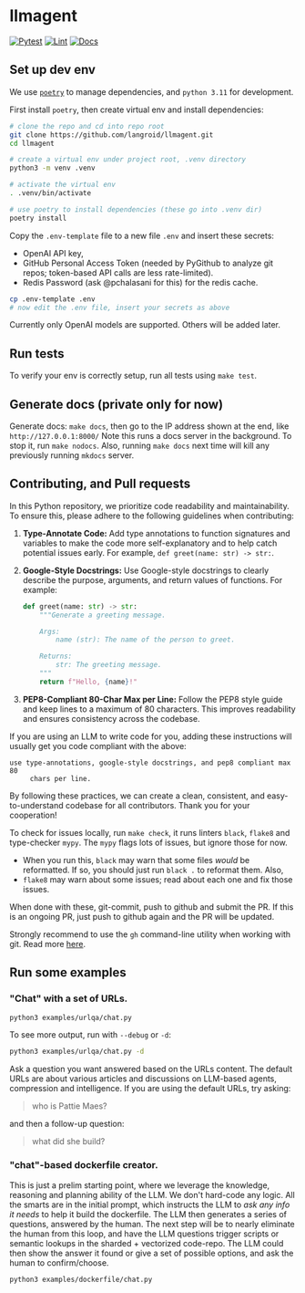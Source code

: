 # llmagent

[![Pytest](https://github.com/langroid/llmagent/actions/workflows/pytest.yml/badge.svg)](https://github.com/langroid/llmagent/actions/workflows/pytest.yml)
[![Lint](https://github.com/langroid/llmagent/actions/workflows/validate.yml/badge.svg)](https://github.com/langroid/llmagent/actions/workflows/validate.yml)
[![Docs](https://github.com/langroid/llmagent/actions/workflows/mkdocs-deploy.yml/badge.svg)](https://github.com/langroid/llmagent/actions/workflows/mkdocs-deploy.yml)

## Set up dev env

We use [`poetry`](https://python-poetry.org/docs/#installation) 
to manage dependencies, and `python 3.11` for development.

First install `poetry`, then create virtual env and install dependencies:

```bash
# clone the repo and cd into repo root
git clone https://github.com/langroid/llmagent.git
cd llmagent

# create a virtual env under project root, .venv directory
python3 -m venv .venv

# activate the virtual env
. .venv/bin/activate

# use poetry to install dependencies (these go into .venv dir)
poetry install
```
Copy the `.env-template` file to a new file `.env` and 
insert these secrets:
- OpenAI API key, 
- GitHub Personal Access Token (needed by  PyGithub to analyze git repos; 
  token-based API calls are less rate-limited).
- Redis Password (ask @pchalasani for this) for the redis cache.

```bash
cp .env-template .env
# now edit the .env file, insert your secrets as above
``` 

Currently only OpenAI models are supported. Others will be added later.

## Run tests
To verify your env is correctly setup, run all tests using `make test`.

## Generate docs (private only for now)

Generate docs: `make docs`, then go to the IP address shown at the end, like 
`http://127.0.0.1:8000/`
Note this runs a docs server in the background.
To stop it, run `make nodocs`. Also, running `make docs` next time will kill 
any previously running `mkdocs` server.


## Contributing, and Pull requests

In this Python repository, we prioritize code readability and maintainability.
To ensure this, please adhere to the following guidelines when contributing:

1. **Type-Annotate Code:** Add type annotations to function signatures and
   variables to make the code more self-explanatory and to help catch potential
   issues early. For example, `def greet(name: str) -> str:`.

2. **Google-Style Docstrings:** Use Google-style docstrings to clearly describe
   the purpose, arguments, and return values of functions. For example:

   ```python
   def greet(name: str) -> str:
       """Generate a greeting message.

       Args:
           name (str): The name of the person to greet.

       Returns:
           str: The greeting message.
       """
       return f"Hello, {name}!"
   ```

3. **PEP8-Compliant 80-Char Max per Line:** Follow the PEP8 style guide and keep
   lines to a maximum of 80 characters. This improves readability and ensures
   consistency across the codebase.

If you are using an LLM to write code for you, adding these 
instructions will usually get you code compliant with the above:
```
use type-annotations, google-style docstrings, and pep8 compliant max 80 
     chars per line.
```     


By following these practices, we can create a clean, consistent, and
easy-to-understand codebase for all contributors. Thank you for your
cooperation!

To check for issues locally, run `make check`, it runs linters `black`, 
`flake8` and type-checker `mypy`. The `mypy` flags lots of issues, but 
ignore those for now. 

- When you run this, `black` may warn that some files _would_ be reformatted. 
If so, you should just run `black .` to reformat them. Also,
- `flake8` may warn about some issues; read about each one and fix those 
  issues.

When done with these, git-commit, push to github and submit the PR. If this 
is an ongoing PR, just push to github again and the PR will be updated. 

Strongly recommend to use the `gh` command-line utility when working with git.
Read more [here](docs/development/github-cli.md).



## Run some examples

### "Chat" with a set of URLs.

```bash
python3 examples/urlqa/chat.py
```

To see more output, run with `--debug` or `-d`:
```bash
python3 examples/urlqa/chat.py -d
```

Ask a question you want answered based on the URLs content. The default 
URLs are about various articles and discussions on LLM-based agents, 
compression and intelligence. If you are using the default URLs, try asking:

> who is Pattie Maes?

and then a follow-up question:

> what did she build?

### "chat"-based dockerfile creator. 
  
This is just a prelim starting point, 
where we leverage the knowledge, reasoning and planning ability of the LLM.
We don't hard-code any logic. All the smarts are in the initial prompt, 
which instructs the LLM to _ask any info it needs_ to help it build the 
dockerfile. The LLM then generates a series of questions, answered by the 
human. The next step will be to nearly eliminate the human from this loop, 
and have the LLM questions trigger scripts or semantic lookups in the 
sharded + vectorized code-repo. The LLM could then show the answer it found 
or give a set of possible options, and ask the human to confirm/choose.  


```bash
python3 examples/dockerfile/chat.py
```

